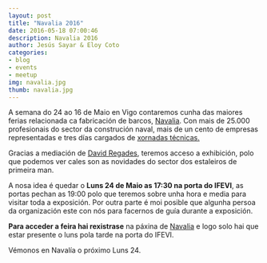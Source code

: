 ```yaml
---
layout: post
title: "Navalia 2016"
date: 2016-05-18 07:00:46
description: Navalia 2016
author: Jesús Sayar & Eloy Coto
categories:
- blog
- events
- meetup
img: navalia.jpg
thumb: navalia.jpg
---
```


A semana do 24 ao 16 de Maio en Vigo contaremos cunha das maiores ferias
relacionada ca fabricación de barcos, [Navalia](http://www.navalia.es/). Con
mais de 25.000 profesionais do sector da construción naval, mais de un cento de
empresas representadas e tres días cargados de [xornadas
técnicas.](http://www.navalia.es/images/Programa_Jornadas_Navalia_2016.pdf)

Gracias a mediación de [David
Regades](https://twitter.com/regades), teremos acceso a exhibición, polo que
podemos ver cales son as novidades do sector dos estaleiros de primeira man.

A nosa idea é quedar o **Luns 24 de Maio as 17:30 na porta do IFEVI**, as
portas pechan as 19:00 polo que teremos sobre unha hora e media para visitar
toda a exposición. Por outra parte é moi posible que algunha persoa da
organización este con nós para facernos de guía durante a exposición.


**Para acceder a feira hai rexistrase** na páxina de
[Navalia](http://www.navalia.es/es/visitantes/registro.html) e logo solo hai
que estar presente o luns pola tarde na porta do IFEVI.

Vémonos en Navalía o próximo Luns 24.

